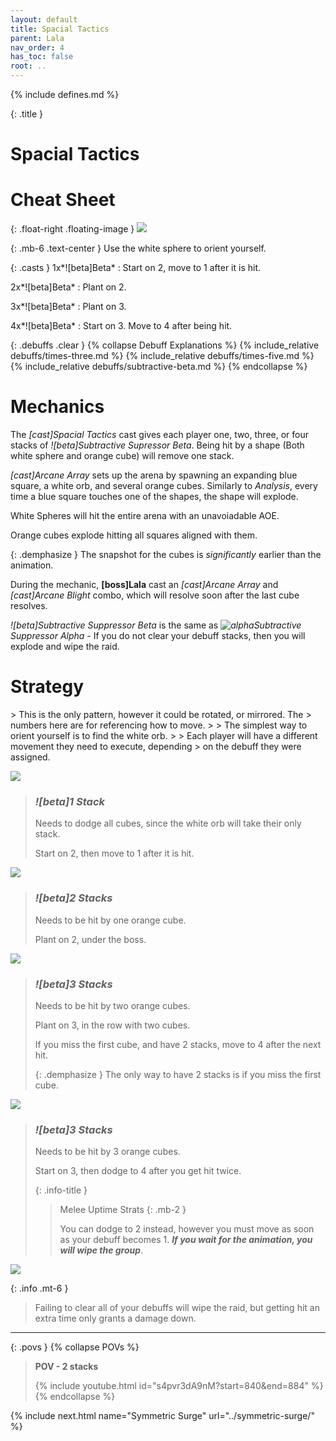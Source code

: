 ```yaml
---
layout: default
title: Spacial Tactics
parent: Lala
nav_order: 4
has_toc: false
root: ..
---
```


{% include defines.md %}

{: .title }
# Spacial Tactics

# Cheat Sheet

{: .float-right .floating-image }
![](./cheatsheet.png)

{: .mb-6 .text-center }
Use the white sphere to orient yourself.

{: .casts }
1x*![beta]Beta*
: Start on 2, move to 1 after it is hit.

2x*![beta]Beta*
: Plant on 2.

3x*![beta]Beta*
: Plant on 3.

4x*![beta]Beta*
: Start on 3. Move to 4 after being hit.

{: .debuffs .clear }
{% collapse Debuff Explanations %}
{% include_relative debuffs/times-three.md %}
{% include_relative debuffs/times-five.md %}
{% include_relative debuffs/subtractive-beta.md %}
{% endcollapse %}

# Mechanics

The *[cast]Spacial Tactics* cast gives each player one, two, three, or four
stacks of *![beta]Subtractive Supressor Beta*. Being hit by a shape (Both
white sphere and orange cube) will remove one stack.

*[cast]Arcane Array* sets up the arena by spawning an expanding blue square, a
white orb, and several orange cubes. Similarly to *Analysis*, every time a blue
square touches one of the shapes, the shape will explode.

White Spheres will hit the entire arena with an unavoiadable AOE.

Orange cubes explode hitting all squares aligned with them.

{: .demphasize }
The snapshot for the cubes is *significantly* earlier than the animation.

During the mechanic, **[boss]Lala** cast an *[cast]Arcane Array* and
*[cast]Arcane Blight* combo, which will resolve soon after the last cube resolves.

*![beta]Subtractive Suppressor Beta* is the same as
*![alpha](../debuffs/subtractive-alpha.png#debuff)Subtractive Suppressor Alpha*
\- If you do not clear your debuff stacks, then you will explode and wipe the raid.

# Strategy

<div class="mechanics" markdown="1">
> This is the only pattern, however it could be rotated, or mirrored. The
> numbers here are for referencing how to move.
>
> The simplest way to orient yourself is to find the white orb.
>
> Each player will have a different movement they need to execute, depending
> on the debuff they were assigned.

![](./arena.png)

> ### *![beta]1 Stack*
>
> Needs to dodge all cubes, since the white orb will take their only stack.
>
> Start on 2, then move to 1 after it is hit.

![](./1-dodge.png)

> ### *![beta]2 Stacks*
> Needs to be hit by one orange cube.
>
> Plant on 2, under the boss.

![](./2-dodge.png)

> ### *![beta]3 Stacks*
> Needs to be hit by two orange cubes.
>
> Plant on 3, in the row with two cubes.
>
> If you miss the first cube, and have 2 stacks, move to 4 after the next hit.
>
> {: .demphasize }
> The only way to have 2 stacks is if you miss the first cube.

![](./3-dodge.png)

> ### *![beta]3 Stacks*
> Needs to be hit by 3 orange cubes.
>
> Start on 3, then dodge to 4 after you get hit twice.
>
> {: .info-title }
> > Melee Uptime Strats
> > {: .mb-2 }
> >
> > You can dodge to 2 instead, however you must move as soon as your debuff
> > becomes 1. ***If you wait for the animation, you will wipe the group***.

![](./4-dodge.png)
</div>

{: .info .mt-6 }
> Failing to clear all of your debuffs will wipe the raid, but getting hit an
> extra time only grants a damage down.

-----

{: .povs }
{% collapse POVs %}
> **POV - 2 stacks**
>
> {% include youtube.html id="s4pvr3dA9nM?start=840&end=884" %}
{% endcollapse %}

{% include next.html name="Symmetric Surge" url="../symmetric-surge/" %}

